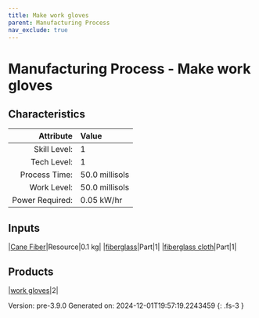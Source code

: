 ```yaml
---
title: Make work gloves
parent: Manufacturing Process
nav_exclude: true
---
```

# Manufacturing Process - Make work gloves


## Characteristics

| Attribute      | Value |
|--------:|:------|
|Skill Level:|1|
|Tech Level:|1|
|Process Time:|50.0 millisols|
|Work Level:|50.0 millisols|
|Power Required:|0.05 kW/hr|

## Inputs

|[Cane Fiber](../resource/cane-fiber.html)|Resource|0.1 kg|
|[fiberglass](../part/fiberglass.html)|Part|1|
|[fiberglass cloth](../part/fiberglass-cloth.html)|Part|1|

## Products

|[work gloves](../part/work-gloves.html)|2|


Version: pre-3.9.0 Generated on: 2024-12-01T19:57:19.2243459
{: .fs-3 }

